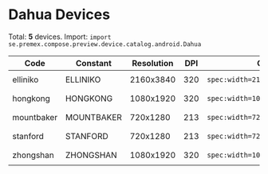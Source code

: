 # Dahua Devices

Total: **5** devices. Import: `import se.premex.compose.preview.device.catalog.android.Dahua`

| Code | Constant | Resolution | DPI | Compose Spec | Preview Usage |
|------|----------|------------|-----|-------------|---------------|
| elliniko | ELLINIKO | 2160x3840 | 320 | `spec:width=2160px,height=3840px,dpi=320` | `@Preview(device = Dahua.ELLINIKO)` |
| hongkong | HONGKONG | 1080x1920 | 320 | `spec:width=1080px,height=1920px,dpi=320` | `@Preview(device = Dahua.HONGKONG)` |
| mountbaker | MOUNTBAKER | 720x1280 | 213 | `spec:width=720px,height=1280px,dpi=213` | `@Preview(device = Dahua.MOUNTBAKER)` |
| stanford | STANFORD | 720x1280 | 213 | `spec:width=720px,height=1280px,dpi=213` | `@Preview(device = Dahua.STANFORD)` |
| zhongshan | ZHONGSHAN | 1080x1920 | 320 | `spec:width=1080px,height=1920px,dpi=320` | `@Preview(device = Dahua.ZHONGSHAN)` |

<!-- Generated automatically. Do not edit manually. -->
